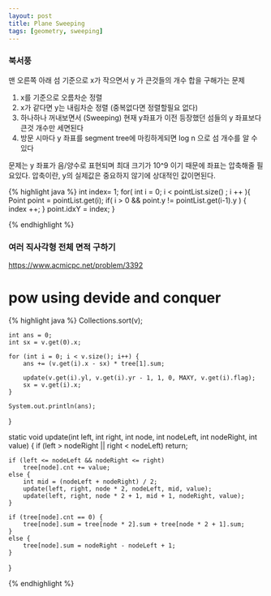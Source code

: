 ```yaml
---
layout: post
title: Plane Sweeping
tags: [geometry, sweeping]
---
```

### 북서풍
맨 오른쪽 아래 섬 기준으로 x가 작으면서 y 가 큰것들의 개수 합을 구해가는 문제

1. x를 기준으로 오름차순 정렬
2. x가 같다면 y는 내림차순 정렬 (중복없다면 정렬할필요 없다)
3. 하나하나 꺼내보면서 (Sweeping) 현재 y좌표가 이전 등장했던 섬들의 y 좌표보다 큰것 개수만 세면된다
4. 방문 시마다 y 좌표를 segment tree에 마킹하게되면 log n 으로 섬 개수를 알 수 있다

문제는 y 좌표가 음/양수로 표현되며 최대 크기가 10^9 이기 때문에 좌표는 압축해줄 필요있다.
압축이란, y의 실제값은 중요하지 않기에 상대적인 값이면된다.

{% highlight java %}
int index= 1;
for( int i = 0; i < pointList.size() ; i ++ ){
    Point point = pointList.get(i);
    if( i > 0 && point.y != pointList.get(i-1).y ) {
        index ++;
    }
    point.idxY = index;
}

{% endhighlight %}


### 여러 직사각형 전체 면적 구하기 
https://www.acmicpc.net/problem/3392



# pow using devide and conquer

{% highlight java %}
 Collections.sort(v);

    int ans = 0;
    int sx = v.get(0).x;

    for (int i = 0; i < v.size(); i++) {
        ans += (v.get(i).x - sx) * tree[1].sum;
        
        update(v.get(i).yl, v.get(i).yr - 1, 1, 0, MAXY, v.get(i).flag);
        sx = v.get(i).x;
    }

    System.out.println(ans);

}

static void update(int left, int right, int node, int nodeLeft, int nodeRight, int value) {
    if (left > nodeRight || right < nodeLeft)
        return;

    if (left <= nodeLeft && nodeRight <= right)
        tree[node].cnt += value;
    else {
        int mid = (nodeLeft + nodeRight) / 2;
        update(left, right, node * 2, nodeLeft, mid, value);
        update(left, right, node * 2 + 1, mid + 1, nodeRight, value);
    }

    if (tree[node].cnt == 0) {
        tree[node].sum = tree[node * 2].sum + tree[node * 2 + 1].sum;
    }
    else {
        tree[node].sum = nodeRight - nodeLeft + 1;
    }
}

{% endhighlight %}

